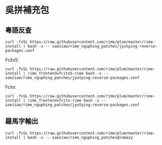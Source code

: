 # 吳拼補充包

## 粵語反查

`curl -fsSL https://raw.githubusercontent.com/rime/plum/master/rime-install | bash -s -- saeziae/rime_nguphing_patches/jyutping-reverse-packages.conf`

Fcitx5:

`curl -fsSL https://raw.githubusercontent.com/rime/plum/master/rime-install | rime_frontend=fcitx5-rime bash -s --  saeziae/rime_nguphing_patches/jyutping-reverse-packages.conf`

Fcitx:

`curl -fsSL https://raw.githubusercontent.com/rime/plum/master/rime-install | rime_frontend=fcitx-rime bash -s -- saeziae/rime_nguphing_patches/jyutping-reverse-packages.conf`

## 羅馬字輸出

`curl -fsSL https://raw.githubusercontent.com/rime/plum/master/rime-install | bash -s -- saeziae/rime_nguphing_patches@romazy`
